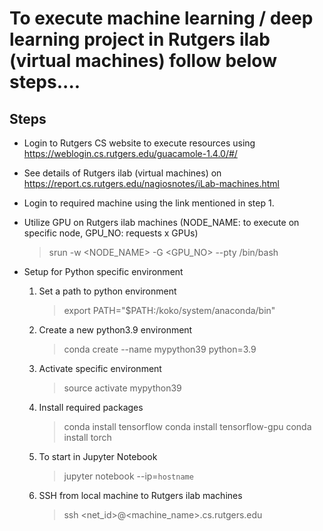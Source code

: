 # To execute machine learning / deep learning project in Rutgers ilab (virtual machines) follow below steps....

## Steps

* Login to Rutgers CS website to execute resources using https://weblogin.cs.rutgers.edu/guacamole-1.4.0/#/

* See details of Rutgers ilab (virtual machines) on https://report.cs.rutgers.edu/nagiosnotes/iLab-machines.html

* Login to required machine using the link mentioned in step 1.

* Utilize GPU on Rutgers ilab machines (NODE_NAME: to execute on specific node, GPU_NO: requests x GPUs)
    > srun -w <NODE_NAME> -G <GPU_NO> --pty /bin/bash

* Setup for Python specific environment
    1. Set a path to python environment
        > export PATH="$PATH:/koko/system/anaconda/bin"
    
    2. Create a new python3.9 environment
        > conda create --name mypython39  python=3.9

    3. Activate specific environment
        > source activate mypython39

    4. Install required packages
        > conda install tensorflow
        > conda install tensorflow-gpu
        > conda install torch

    5. To start in Jupyter Notebook
        > jupyter notebook --ip=`hostname`

    6. SSH from local machine to Rutgers ilab machines
        > ssh <net_id>@<machine_name>.cs.rutgers.edu